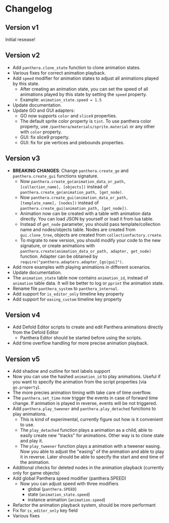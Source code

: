 # Changelog

## Version v1

Initial resease!


## Version v2

- Add `panthera.clone_state` function to clone animation states.
- Various fixes for correct animation playback.
- Add `speed` modifier for animation states to adjust all animations played by this state.
	- After creating an animation state, you can set the speed of all animations played by this state by setting the `speed` property.
	- Example: `animation_state.speed = 1.5`
- Update documentation.
- Update GO and GUI adapters:
	- GO now supports `color` and `slice9` properties.
	- The default sprite color property is `tint`. To use panthera color property, use `/panthera/materials/sprite.material` or any other with `color` property.
	- GUI: fix slice9 property.
	- GUI: fix for pie vertices and piebounds properties.


## Version v3

- **BREAKING CHANGES**: Change `panthera.create_go` and `panthera.create_gui` functions signature.
	- Now `panthera.create_go(animation_data_or_path, [collection_name], [objects])` instead of `panthera.create_go(animation_path, [get_node)`.
	- Now `panthera.create_gui(animation_data_or_path, [template_name], [nodes])` instead of `panthera.create_gui(animation_path, [get_node])`.
	- Animation now can be created with a table with animation data directly. You can load JSON by yourself or load it from lua table.
	- Instead of `get_node` parameter, you should pass template/collection name and nodes/objects table. Nodes are created from `gui.clone_tree`, objects are created from `collectionfactory.create`.
	- To migrate to new version, you should modify your code to the new signature, or create animations with `panthera.create(animation_data_or_path, adapter, get_node)` function. Adapter can be obtained by `require("panthera.adapters.adapter_[go|gui]")`.
- Add more examples with playing animations in different scenarios.
- Update documentation.
- The `animation_state` table now contains `animation_id`, instead of `animation` table data. It will be better to log or `pprint` the animation state.
- Rename file `panthera_system` to `panthera_internal`.
- Add support for `is_editor_only` timeline key property
- Add support for `easing_custom` timeline key property


## Version v4

- Add Defold Editor scripts to create and edit Panthera animations directly from the Defold Editor
	- Panthera Editor should be started before using the scripts.
- Add time overflow handling for more precise animation playback.


## Version v5
- Add shadow and outline for text labels support
- Now you can use the hashed `animation_id` to play animations. Useful if you want to specify the animation from the script properties (via `go.property`).
- The more precies animation timing with take care of time overflow.
- The `panthera.set_time` now trigger the events in case of forward time change. If animation is played in reverse, events will be not triggered.
- Add `panthera.play_tweener` and `panthera.play_detached` functions to play animations.
	- This is kind of experimental, currently figure out how is it convenient to use.
	- The `play_detached` function plays a animation as a child, able to easily create new "tracks" for animations. Other way is to clone state and play it.
	- The `play_tweener` function plays a animation with a tweener easing. Now you able to adjust the "easing" of the animation and able to play it in reverse. Later should be able to specify the start and end time of the animation.
- Additional checks for deleted nodes in the animation playback (currently only for game objects)
- Add global Panthera speed modifier (panthera.SPEED)
	- Now you can adjust speed with three modifiers
		- global (`panthera.SPEED`)
		- state (`animation_state.speed`)
		- instance animation (`animation.speed`)
- Refactor the animation playback system, should be more performant
- Fix for `is_editor_only` key field
- Various fixes

